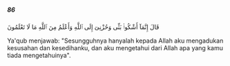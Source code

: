 ##### 86

<span class="ayah">قَالَ إِنَّمَآ أَشْكُوا۟ بَثِّى وَحُزْنِىٓ إِلَى ٱللَّهِ وَأَعْلَمُ مِنَ ٱللَّهِ مَا لَا تَعْلَمُونَ</span>

<span class="ayah_translation">Ya'qub menjawab: "Sesungguhnya hanyalah kepada Allah aku mengadukan kesusahan dan kesedihanku, dan aku mengetahui dari Allah apa yang kamu tiada mengetahuinya".</span>
